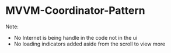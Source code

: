 # MVVM-Coordinator-Pattern

Note:
 - No Internet is being handle in the code not in the ui
 - No loading indicators added aside from the scroll to view more
